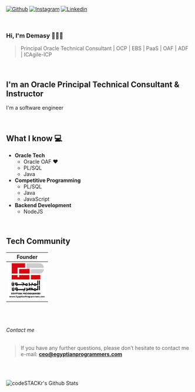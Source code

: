 <!--
<h1 align= "center"><b> Ahmed El-Demasy </b></h1>
</br> 
</br>

<img align="right" width="400" height="400" src="https://instagram.feoh3-1.fna.fbcdn.net/v/t51.2885-15/e35/72767618_530543940843085_5872510229440679720_n.jpg?_nc_ht=instagram.feoh3-1.fna.fbcdn.net&_nc_cat=101&_nc_ohc=QePZ0N-eHRoAX_hftNl&oh=08407c6056b3380fc09d01f51ed9729c&oe=5F30A1C4">
-->

[![Github](https://img.shields.io/github/followers/demasy?label=Follow&style=social)](https://github.com/demasy)
[![Instagram](https://img.shields.io/badge/-@demasy_official-red?style=flat-square&logo=instagram&logoColor=white&link=https://www.instagram.com/demasy_official_/)](https://www.instagram.com/sarthak_bharadwaj_/)
[![Linkedin](https://img.shields.io/badge/-Ahmed%20Demasy-blue?style=flat-square&logo=linkedin&logoColor=white&link=https://www.linkedin.com/in/demasy/)](https://www.linkedin.com/in/demasy)


<!--
<p align="center">
    <a href="https://twitter.com/demasy"><img src="https://img.shields.io/badge/twitter-%231FA1F1?style=flat&logo=twitter&logoColor=white"/></a>
    <a href="https://www.linkedin.com/in/demasy"><img src="https://img.shields.io/badge/linkedin-%230177B5?style=flat&logo=linkedin&logoColor=white"/></a>
    <a href="https://www.youtube.com/c/demasy"><img src="https://img.shields.io/badge/youtube-%23FF0000?style=flat&logo=youtube&logoColor=white"/></a>
    <a href="https://www.instagram.com/demasy"><img src="https://img.shields.io/badge/instagram-%23E4415F?style=flat&logo=instagram&logoColor=white"/></a>
</p>
-->

</br>

### Hi, I'm Demasy 👨🏻‍💻
> Principal Oracle Technical Consultant | OCP | EBS | PaaS | OAF | ADF | ICAgile-ICP 

</br>

## I'm an Oracle Principal Technical Consultant & Instructor
I'm a software engineer

</br>

## What I know :computer:
- **Oracle Tech**
	- Oracle OAF ❤️
	- PL/SQL
	- Java
- **Competitive Programming**
	- PL/SQL
	- Java
    - JavaScript
- **Backend Development**
	- NodeJS
    
</br>

## Tech Community
|Founder|
|---------|
|<a href="www.egyptianprogrammers.com"><img src="https://github.com/demasy/demasy/blob/master/images/ep_logo.jpg" height="100px"></a> |


</br> </br>
###### Contact me
> If you have any further questions, please don’t hesitate to contact me e-mail: **ceo@egyptianprogrammers.com**


</br> </br>

<img align="left" alt="codeSTACKr's Github Stats" src="https://github-readme-stats.vercel.app/api?username=demasy&show_icons=true&hide_border=true" />





<!--
**demasy/demasy** is a ✨ _special_ ✨ repository because its `README.md` (this file) appears on your GitHub profile.

Here are some ideas to get you started:

- 🔭 I’m currently working on ...
- 🌱 I’m currently learning ...
- 👯 I’m looking to collaborate on ...
- 🤔 I’m looking for help with ...
- 💬 Ask me about ...
- 📫 How to reach me: ...
- 😄 Pronouns: ...
- ⚡ Fun fact: ...
-->
